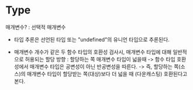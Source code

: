 # Type

매개변수? : 선택적 매개변수

- 타입 추론은 선언된 타입 또는 "undefined"의 유니언 타입으로 추론된다.

- 매개변수 개수가 같은 두 함수 타입의 호환성 검사시,
  매개변수 타입에 대해 일반적으로 허용되는 할당 방향 : 할당하는 쪽 매개변수 타입이 넓을때
  -> 함수 타입 호환성에서 매개변수 타입은 공변성이 아닌 반공변성을 따른다.
  -> 즉, 할당하는 쪽(소스)의 매개변수 타입이 할당받는 쪽(대상)보다 더 넓을 때 (다운캐스팅) 호환된다고 본다.
